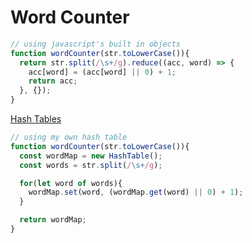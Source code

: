 # Word Counter

```js
// using javascript's built in objects
function wordCounter(str.toLowerCase()){
  return str.split(/\s+/g).reduce((acc, word) => {
    acc[word] = (acc[word] || 0) + 1;
    return acc;
  }, {});
}
```

[Hash Tables](<Data_Structures_and_Algorithms/Hash Tables.md>)
```js
// using my own hash table
function wordCounter(str.toLowerCase()){
  const wordMap = new HashTable();
  const words = str.split(/\s+/g);

  for(let word of words){
    wordMap.set(word, (wordMap.get(word) || 0) + 1);
  }

  return wordMap;
}
```
